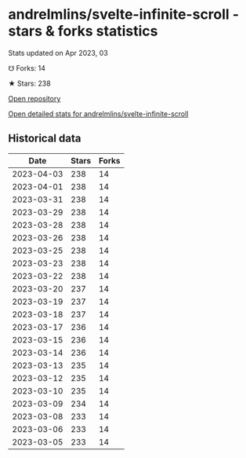 # andrelmlins/svelte-infinite-scroll - stars & forks statistics

Stats updated on Apr 2023, 03

☋ Forks: 14

★ Stars: 238

[Open repository](https://github.com/andrelmlins/svelte-infinite-scroll)

[Open detailed stats for andrelmlins/svelte-infinite-scroll](https://reviewgithub.com/rep/andrelmlins/svelte-infinite-scroll)

## Historical data
| Date | Stars | Forks |
|------|-------|-------|
| 2023-04-03 | 238 | 14 | 
| 2023-04-01 | 238 | 14 | 
| 2023-03-31 | 238 | 14 | 
| 2023-03-29 | 238 | 14 | 
| 2023-03-28 | 238 | 14 | 
| 2023-03-26 | 238 | 14 | 
| 2023-03-25 | 238 | 14 | 
| 2023-03-23 | 238 | 14 | 
| 2023-03-22 | 238 | 14 | 
| 2023-03-20 | 237 | 14 | 
| 2023-03-19 | 237 | 14 | 
| 2023-03-18 | 237 | 14 | 
| 2023-03-17 | 236 | 14 | 
| 2023-03-15 | 236 | 14 | 
| 2023-03-14 | 236 | 14 | 
| 2023-03-13 | 235 | 14 | 
| 2023-03-12 | 235 | 14 | 
| 2023-03-10 | 235 | 14 | 
| 2023-03-09 | 234 | 14 | 
| 2023-03-08 | 233 | 14 | 
| 2023-03-06 | 233 | 14 | 
| 2023-03-05 | 233 | 14 | 

